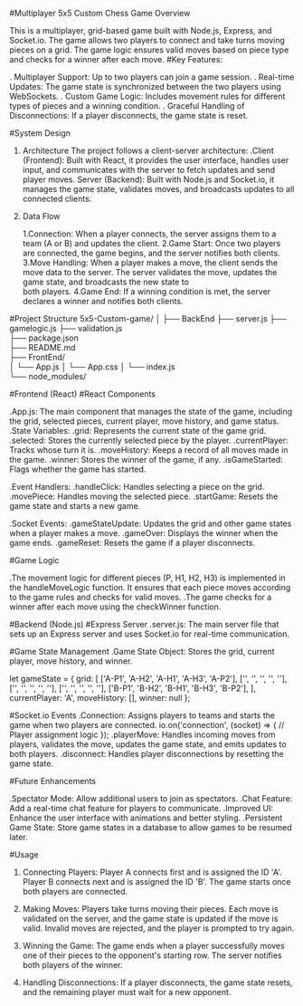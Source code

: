 #Multiplayer 5x5 Custom Chess Game
Overview

This is a multiplayer, grid-based game built with Node.js, Express, and Socket.io. The game allows two players to connect and take turns moving pieces on a grid. The game logic ensures valid moves based on piece type and checks for a winner after each move.
#Key Features:

  .  Multiplayer Support: Up to two players can join a game session.
  .  Real-time Updates: The game state is synchronized between the two players using WebSockets.
  .  Custom Game Logic: Includes movement rules for different types of pieces and a winning condition.
  .  Graceful Handling of Disconnections: If a player disconnects, the game state is reset.


#System Design
1. Architecture
   The project follows a client-server architecture:
   .Client (Frontend): Built with React, it provides the user interface, handles user input, and communicates with the server to fetch updates and send player moves.
    Server (Backend): Built with Node.js and Socket.io, it manages the game state, validates moves, and broadcasts updates to all connected clients.

2. Data Flow

    1.Connection: When a player connects, the server assigns them to a team (A or B) and updates the client.
    2.Game Start: Once two players are connected, the game begins, and the server notifies both clients.
    3.Move Handling: When a player makes a move, the client sends the move data to the server. The server validates the move, updates the game state, and broadcasts the new state to   
      both players.
    4.Game End: If a winning condition is met, the server declares a winner and notifies both clients.

#Project Structure
  5x5-Custom-game/
│
├── BackEnd
├── server.js
├── gamelogic.js
├── validation.js              
├── package.json          
├── README.md              
├── FrontEnd/                
│   └── App.js
│   └── App.css
│   └── index.js         
└── node_modules/   


#Frontend (React)
   #React Components

  .App.js: The main component that manages the state of the game, including the grid, selected pieces, current player, move history, and game status.
        .State Variables:
            .grid: Represents the current state of the game grid.
            .selected: Stores the currently selected piece by the player.
            .currentPlayer: Tracks whose turn it is.
            .moveHistory: Keeps a record of all moves made in the game.
            .winner: Stores the winner of the game, if any.
            .isGameStarted: Flags whether the game has started.

  .Event Handlers:
          .handleClick: Handles selecting a piece on the grid.
          .movePiece: Handles moving the selected piece.
          .startGame: Resets the game state and starts a new game.

  .Socket Events:
          .gameStateUpdate: Updates the grid and other game states when a player makes a move.
          .gameOver: Displays the winner when the game ends.
          .gameReset: Resets the game if a player disconnects.

#Game Logic

.The movement logic for different pieces (P, H1, H2, H3) is implemented in the handleMoveLogic function. It ensures that each piece moves according to the game rules and checks for 
 valid moves.
.The game checks for a winner after each move using the checkWinner function.

#Backend (Node.js)
  #Express Server
    .server.js: The main server file that sets up an Express server and uses Socket.io for real-time communication.

  #Game State Management
    .Game State Object: Stores the grid, current player, move history, and winner.

  let gameState = {
    grid: [
        ['A-P1', 'A-H2', 'A-H1', 'A-H3', 'A-P2'],
        ['', '', '', '', ''],
        ['', '', '', '', ''],
        ['', '', '', '', ''],
        ['B-P1', 'B-H2', 'B-H1', 'B-H3', 'B-P2'],
    ],
    currentPlayer: 'A',
    moveHistory: [],
    winner: null
};

#Socket.io Events
  .Connection: Assigns players to teams and starts the game when two players are connected.
    io.on('connection', (socket) => {
    // Player assignment logic
});
  .playerMove: Handles incoming moves from players, validates the move, updates the game state, and emits updates to both players.
  .disconnect: Handles player disconnections by resetting the game state.


#Future Enhancements

   .Spectator Mode: Allow additional users to join as spectators.
   .Chat Feature: Add a real-time chat feature for players to communicate.
   .Improved UI: Enhance the user interface with animations and better styling.
   .Persistent Game State: Store game states in a database to allow games to be resumed later.

#Usage

   1) Connecting Players:
        Player A connects first and is assigned the ID 'A'.
        Player B connects next and is assigned the ID 'B'.
        The game starts once both players are connected.

   2) Making Moves:
        Players take turns moving their pieces.
        Each move is validated on the server, and the game state is updated if the move is valid.
        Invalid moves are rejected, and the player is prompted to try again.

   3)  Winning the Game:
        The game ends when a player successfully moves one of their pieces to the opponent's starting row.
        The server notifies both players of the winner.

   4)  Handling Disconnections:
        If a player disconnects, the game state resets, and the remaining player must wait for a new opponent.

      
